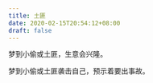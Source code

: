 ```yaml
---
title: 土匪
date: 2020-02-15T20:54:12+08:00
draft: false
---
```


梦到小偷或土匪，生意会兴隆。



梦到小偷或土匪袭击自己，预示着要出事故。

